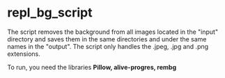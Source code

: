 # repl_bg_script
The script removes the background from all images located in the "input" directory and saves them in the same directories and under the same names in the "output". The script only handles the .jpeg, .jpg and .png extensions.

To run, you need the libraries **Pillow, alive-progres, rembg**
